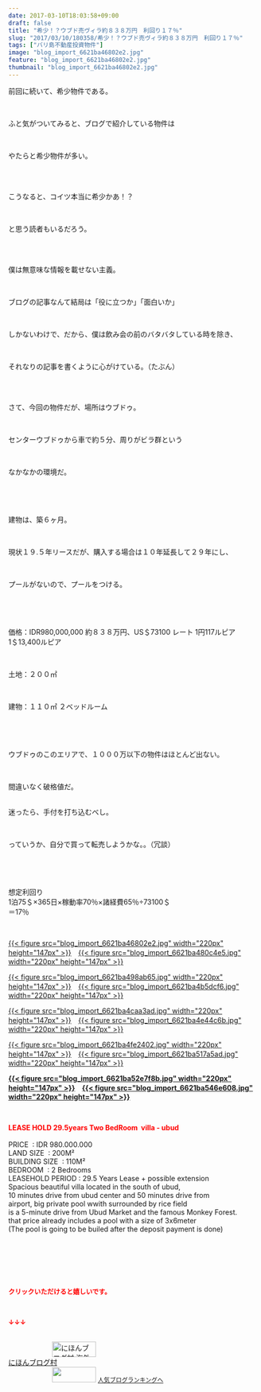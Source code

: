 ```yaml
---
date: 2017-03-10T18:03:58+09:00
draft: false
title: "希少！？ウブド売ヴィラ約８３８万円　利回り１７％"
slug: "2017/03/10/180358/希少！？ウブド売ヴィラ約８３８万円　利回り１７％"
tags: ["バリ島不動産投資物件"]
image: "blog_import_6621ba46802e2.jpg"
feature: "blog_import_6621ba46802e2.jpg"
thumbnail: "blog_import_6621ba46802e2.jpg"
---
```

<p>前回に続いて、希少物件である。</p><p> </p><p>ふと気がついてみると、ブログで紹介している物件は</p><p> </p><p>やたらと希少物件が多い。</p><p> </p><p><br/>こうなると、コイツ本当に希少かあ！？</p><p> </p><p>と思う読者もいるだろう。</p><p> </p><p><br/>僕は無意味な情報を載せない主義。</p><p> </p><p>ブログの記事なんて結局は「役に立つか」「面白いか」</p><p> </p><p>しかないわけで、だから、僕は飲み会の前のバタバタしている時を除き、</p><p> </p><p>それなりの記事を書くように心がけている。（たぶん）</p><p> </p><p><br/>さて、今回の物件だが、場所はウブドゥ。</p><p> </p><p>センターウブドゥから車で約５分、周りがビラ群という</p><p> </p><p>なかなかの環境だ。</p><p> </p><p> </p><p>建物は、築６ヶ月。</p><p> </p><p>現状１９.５年リースだが、購入する場合は１０年延長して２９年にし、</p><p> </p><p>プールがないので、プールをつける。</p><p> </p><p> </p><p>価格：IDR980,000,000 約８３８万円、US＄73100 レート 1円117ルピア 1＄13,400ルピア</p><p> </p><p>土地：２００㎡</p><p> </p><p>建物：１１０㎡ ２ベッドルーム</p><p> </p><p> </p><p>ウブドゥのこのエリアで、１０００万以下の物件はほとんど出ない。</p><p> </p><p>間違いなく破格値だ。</p><p><br/>迷ったら、手付を打ち込むべし。</p><p> </p><p>っていうか、自分で買って転売しようかな。。（冗談）</p><p> </p><p> </p><p>想定利回り<br/>1泊75＄×365日×稼動率70％×諸経費65％÷73100＄<br/>＝17％</p><p> </p><p><a href="blog_import_6621ba46802e2.jpg">{{< figure src="blog_import_6621ba46802e2.jpg" width="220px" height="147px" >}}</a>　<a href="blog_import_6621ba480c4e5.jpg">{{< figure src="blog_import_6621ba480c4e5.jpg" width="220px" height="147px" >}}</a></p><p><a href="blog_import_6621ba498ab65.jpg">{{< figure src="blog_import_6621ba498ab65.jpg" width="220px" height="147px" >}}</a>　<a href="blog_import_6621ba4b5dcf6.jpg">{{< figure src="blog_import_6621ba4b5dcf6.jpg" width="220px" height="147px" >}}</a></p><p><a href="blog_import_6621ba4caa3ad.jpg">{{< figure src="blog_import_6621ba4caa3ad.jpg" width="220px" height="147px" >}}</a>　<a href="blog_import_6621ba4e44c6b.jpg">{{< figure src="blog_import_6621ba4e44c6b.jpg" width="220px" height="147px" >}}</a></p><p><a href="blog_import_6621ba4fe2402.jpg">{{< figure src="blog_import_6621ba4fe2402.jpg" width="220px" height="147px" >}}</a>　<a href="blog_import_6621ba517a5ad.jpg">{{< figure src="blog_import_6621ba517a5ad.jpg" width="220px" height="147px" >}}</a></p><p><span style="color: rgb(255, 0, 0);"><span style="font-weight: bold;"><a href="blog_import_6621ba52e7f8b.jpg">{{< figure src="blog_import_6621ba52e7f8b.jpg" width="220px" height="147px" >}}</a>　<a href="blog_import_6621ba546e608.jpg">{{< figure src="blog_import_6621ba546e608.jpg" width="220px" height="147px" >}}</a></span></span></p><p> </p><p><span style="color: rgb(255, 0, 0);"><span style="font-weight: bold;">LEASE HOLD 29.5years Two BedRoom  villa - ubud </span></span>       <br/>        <br/>PRICE  : IDR 980.000.000    <br/>LAND SIZE  : 200M²    <br/>BUILDING SIZE  : 110M²    <br/>BEDROOM  : 2 Bedrooms    <br/>LEASEHOLD PERIOD : 29.5 Years Lease + possible extension    <br/>Spacious beautiful villa located in the south of ubud,       <br/>10 minutes drive from ubud center and 50 minutes drive from      <br/>airport, big private pool wwith surrounded by rice field      <br/>is a 5-minute drive from Ubud Market and the famous Monkey Forest.       <br/>that price already includes a pool with a size of 3x6meter      <br/>(The pool is going to be builed after the deposit payment is done) </p><p> </p><p> </p><p> </p><p><font color="#ff0000" size="2"><strong>クリックいただけると嬉しいです。</strong></font></p><p></p><p> </p><p><font color="#ff0000" size="2"><strong>↓↓↓</strong></font></p><p><br/><a href="ranking.html?p_cid=01260127" target="_blank"><img alt="にほんブログ村 海外生活ブログ バリ島情報へ" border="0" height="31" src="data:image/svg+xml;charset=utf-8,%3Csvg%20xmlns%3D%22http%3A%2F%2Fwww.w3.org%2F2000%2Fsvg%22%20title%3D%22Placeholder%20for%20Images%22%20role%3D%22presentation%22%20viewBox%3D%220%200%2088%2031%22%20%2F%3E" width="88" data-src="https://img-proxy.blog-video.jp/images?url=http%3A%2F%2Foverseas.blogmura.com%2Fbali%2Fimg%2Fbali88_31.gif" style="aspect-ratio: auto 88 / 31;"/><noscript><img alt="にほんブログ村 海外生活ブログ バリ島情報へ" border="0" height="31" src="https://img-proxy.blog-video.jp/images?url=http%3A%2F%2Foverseas.blogmura.com%2Fbali%2Fimg%2Fbali88_31.gif" width="88"></noscript></a><br/><a href="ranking.html?p_cid=01260127" target="_blank">にほんブログ村</a><br/><a href="link.php?1804582" title="人気ブログランキングへ"><img border="0" height="31" src="data:image/svg+xml;charset=utf-8,%3Csvg%20xmlns%3D%22http%3A%2F%2Fwww.w3.org%2F2000%2Fsvg%22%20title%3D%22Placeholder%20for%20Images%22%20role%3D%22presentation%22%20viewBox%3D%220%200%2088%2031%22%20%2F%3E" width="88" data-src="https://blog.with2.net/img/banner/banner_22.gif" style="aspect-ratio: auto 88 / 31;"/><noscript><img border="0" height="31" src="https://blog.with2.net/img/banner/banner_22.gif" width="88"></noscript></a> <a href="link.php?1804582" style="font-size: 12px;">人気ブログランキングへ</a></p>

